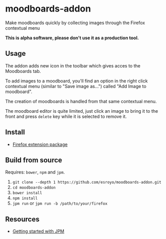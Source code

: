 # moodboards-addon
Make moodboards quickly by collecting images through the Firefox contextual menu

**This is alpha software, please don't use it as a production tool.**

## Usage
The addon adds new icon in the toolbar which gives acces to the Moodboards tab.

To add images to a moodboard, you'll find an option in the right click contextual menu (similar to "Save image as...") called "Add Image to moodboard".

The creation of moodboards is handled from that same contextual menu.

The moodboard editor is quite limited, just click an image to bring it to the front and press `delete` key while it is selected to remove it.

## Install
* [Firefox extension package](https://esroyo.github.io/moodboards-addon/files/addon/versions/moodboards-addon-0.2.0-fx.xpi)

## Build from source
Requires: `bower`, `npm` and `jpm`.

1. `git clone --depth 1 https://github.com/esroyo/moodboards-addon.git`
2. `cd moodboards-addon`
2. `bower install`
3. `npm install`
4. `jpm run` or `jpm run -b /path/to/your/firefox`

## Resources
* [Getting started with JPM](https://developer.mozilla.org/en-US/Add-ons/SDK/Tutorials/Getting_Started_%28jpm%29)

